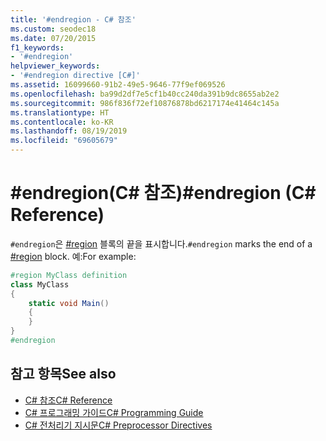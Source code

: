 ```yaml
---
title: '#endregion - C# 참조'
ms.custom: seodec18
ms.date: 07/20/2015
f1_keywords:
- '#endregion'
helpviewer_keywords:
- '#endregion directive [C#]'
ms.assetid: 16099660-91b2-49e5-9646-77f9ef069526
ms.openlocfilehash: ba99d2df7e5cf1b40cc240da391b9dc8655ab2e2
ms.sourcegitcommit: 986f836f72ef10876878bd6217174e41464c145a
ms.translationtype: HT
ms.contentlocale: ko-KR
ms.lasthandoff: 08/19/2019
ms.locfileid: "69605679"
---
```

# <a name="endregion-c-reference"></a><span data-ttu-id="822a4-102">#endregion(C# 참조)</span><span class="sxs-lookup"><span data-stu-id="822a4-102">#endregion (C# Reference)</span></span>
<span data-ttu-id="822a4-103">`#endregion`은 [#region](./preprocessor-region.md) 블록의 끝을 표시합니다.</span><span class="sxs-lookup"><span data-stu-id="822a4-103">`#endregion` marks the end of a [#region](./preprocessor-region.md) block.</span></span> <span data-ttu-id="822a4-104">예:</span><span class="sxs-lookup"><span data-stu-id="822a4-104">For example:</span></span>  
  
```csharp
#region MyClass definition  
class MyClass   
{  
    static void Main()   
    {  
    }  
}  
#endregion  
```  
  
## <a name="see-also"></a><span data-ttu-id="822a4-105">참고 항목</span><span class="sxs-lookup"><span data-stu-id="822a4-105">See also</span></span>

- [<span data-ttu-id="822a4-106">C# 참조</span><span class="sxs-lookup"><span data-stu-id="822a4-106">C# Reference</span></span>](../index.md)
- [<span data-ttu-id="822a4-107">C# 프로그래밍 가이드</span><span class="sxs-lookup"><span data-stu-id="822a4-107">C# Programming Guide</span></span>](../../programming-guide/index.md)
- [<span data-ttu-id="822a4-108">C# 전처리기 지시문</span><span class="sxs-lookup"><span data-stu-id="822a4-108">C# Preprocessor Directives</span></span>](./index.md)
